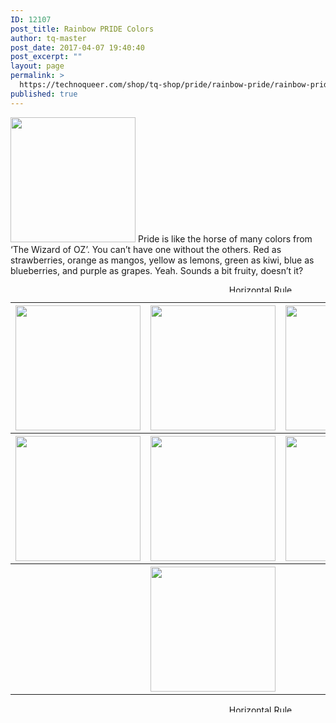 ```yaml
---
ID: 12107
post_title: Rainbow PRIDE Colors
author: tq-master
post_date: 2017-04-07 19:40:40
post_excerpt: ""
layout: page
permalink: >
  https://technoqueer.com/shop/tq-shop/pride/rainbow-pride/rainbow-pride-colors/
published: true
---
```

<img src="https://technoqueer.com/shop/wp-content/uploads/2017/04/btn-pride-2015.png" alt="" width="200" height="200" class="alignleft size-full wp-image-10787" />
Pride is like the horse of many colors from ‘The Wizard of OZ’. You can’t have one without the others. Red as strawberries, orange as mangos, yellow as lemons, green as kiwi, blue as blueberries, and purple as grapes. Yeah. Sounds a bit fruity, doesn’t it? 
<br clear="all">
<p align="center"><img class="aligncenter size-full wp-image-99" src="https://technoqueer.com/shop/wp-content/uploads/2017/03/Rainbow-HR.jpg" alt="Horizontal Rule" width="800" height="12" /></p>

<table width="800" align="center">
<tbody>
<tr>
<th><a href="https://technoqueer.com/shop/tq-shop/pride/rainbow-pride/rainbow-pride-colors/rainbow-pride-red/"><img src="https://technoqueer.com/shop/wp-content/uploads/2017/04/btn-rainbow-pride-red.png" alt="" width="200" height="200" class="aligncenter size-full wp-image-10794" /></a></th>
<th><a href="https://technoqueer.com/shop/tq-shop/pride/rainbow-pride/rainbow-pride-colors/rainbow-pride-orange/"><img src="https://technoqueer.com/shop/wp-content/uploads/2017/04/btn-rainbow-pride-orange.png" alt="" width="200" height="200" class="aligncenter size-full wp-image-10790" /></a></th>
<th><a href="https://technoqueer.com/shop/tq-shop/pride/rainbow-pride/rainbow-pride-colors/rainbow-pride-yellow/"><img src="https://technoqueer.com/shop/wp-content/uploads/2017/04/btn-rainbow-pride-yellos.png" alt="" width="200" height="200" class="aligncenter size-full wp-image-10789" /></a></th>
</tr>
<tr>
<th><a href="https://technoqueer.com/shop/tq-shop/pride/rainbow-pride/rainbow-pride-colors/rainbow-pride-green/"><img src="https://technoqueer.com/shop/wp-content/uploads/2017/04/rainbow-pride-green.png" alt="" width="200" height="200" class="aligncenter size-full wp-image-10791" /></a></th>
<th><a href="https://technoqueer.com/shop/tq-shop/pride/rainbow-pride/rainbow-pride-colors/rainbow-pride-blue/"><img src="https://technoqueer.com/shop/wp-content/uploads/2017/04/rainbow-pride-blue.png" alt="" width="200" height="200" class="aligncenter size-full wp-image-10792" /></a></th>
<th><a href="https://technoqueer.com/shop/tq-shop/pride/rainbow-pride/rainbow-pride-colors/rainbow-pride-purple/"><img src="https://technoqueer.com/shop/wp-content/uploads/2017/04/rainbow-pride-purple.png" alt="" width="200" height="200" class="aligncenter size-full wp-image-10793" /></a></th>
</tr>
<tr>
<th colspan="3"><a href="https://technoqueer.com/shop/tq-shop/pride/rainbow-pride/rainbow-pride-colors/rainbow-pride-rainbow/"><img src="https://technoqueer.com/shop/wp-content/uploads/2017/04/btn-rainbow-pride-rainbow.png" alt="" width="200" height="200" class="aligncenter size-full wp-image-10788" /></a></th>
</tr>
</tbody>
</table>
<p align="center"><img class="aligncenter size-full wp-image-99" src="https://technoqueer.com/shop/wp-content/uploads/2017/03/Rainbow-HR.jpg" alt="Horizontal Rule" width="800" height="12" /></p>